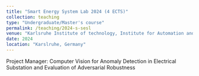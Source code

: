 ```yaml
---
title: "Smart Energy System Lab 2024 (4 ECTS)"
collection: teaching
type: "Undergraduate/Master's course"
permalink: /teaching/2024-s-sesl
venue: "Karlsruhe Institute of technology, Institute for Automation and Applied Informatics"
date: 2024
location: "Karslruhe, Germany"
---
```


Project Manager: Computer Vision for Anomaly Detection in Electrical Substation and Evaluation of Adversarial Robustness
